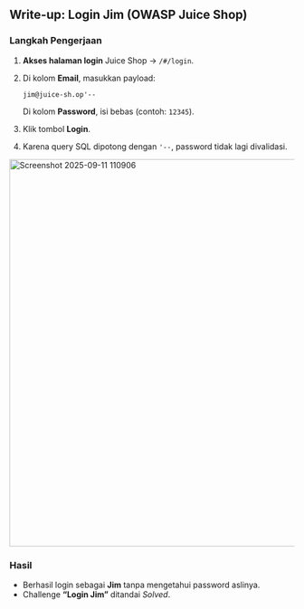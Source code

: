 ## Write-up: Login Jim (OWASP Juice Shop)

### Langkah Pengerjaan

1. **Akses halaman login** Juice Shop → `/#/login`.
2. Di kolom **Email**, masukkan payload:

   ```
   jim@juice-sh.op'--
   ```

   Di kolom **Password**, isi bebas (contoh: `12345`).
3. Klik tombol **Login**.
4. Karena query SQL dipotong dengan `'--`, password tidak lagi divalidasi.

<img width="667" height="685" alt="Screenshot 2025-09-11 110906" src="https://github.com/user-attachments/assets/98f68a47-5c78-4797-ab21-fc78a26fcfd6" />



### Hasil

* Berhasil login sebagai **Jim** tanpa mengetahui password aslinya.
* Challenge **“Login Jim”** ditandai *Solved*. 
